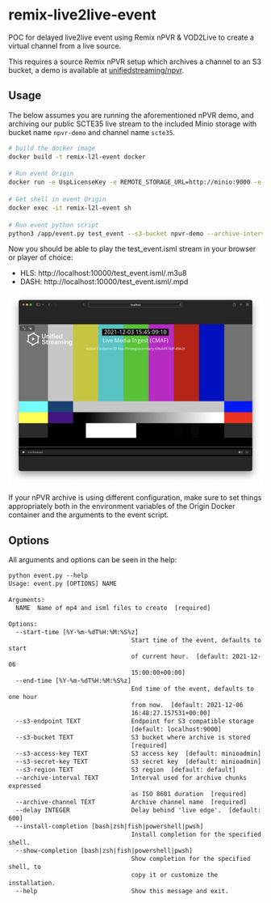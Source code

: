 # remix-live2live-event
POC for delayed live2live event using Remix nPVR & VOD2Live to create a virtual
channel from a live source.

This requires a source Remix nPVR setup which archives a channel to an S3
bucket, a demo is available at
[unifiedstreaming/npvr](https://github.com/unifiedstreaming/npvr).


## Usage

The below assumes you are running the aforementioned nPVR demo, and archiving
our public SCTE35 live stream to the included Minio storage with bucket name
``npvr-demo`` and channel name ``scte35``.

```bash
# build the docker image
docker build -t remix-l2l-event docker

# Run event Origin
docker run -e UspLicenseKey -e REMOTE_STORAGE_URL=http://minio:9000 -e S3_REGION=default -e S3_ACCESS_KEY=minioadmin -e S3_SECRET_KEY=minioadmin -p 10000:80 --name remix-l2l-event --rm --network npvr_default remix-l2l-event

# Get shell in event Origin
docker exec -it remix-l2l-event sh

# Run event python script
python3 /app/event.py test_event --s3-bucket npvr-demo --archive-interval PT5M --archive-channel scte35 --s3-endpoint minio:9000
```

Now you should be able to play the test_event.isml stream in your browser or
player of choice:

* HLS: http://localhost:10000/test_event.isml/.m3u8
* DASH: http://localhost:10000/test_event.isml/.mpd

![HLS stream playing in Safari](hls_player.png)


If your nPVR archive is using different configuration, make sure to set things
appropriately both in the environment variables of the Origin Docker container
and the arguments to the event script.

## Options
All arguments and options can be seen in the help:

```
python event.py --help
Usage: event.py [OPTIONS] NAME

Arguments:
  NAME  Name of mp4 and isml files to create  [required]

Options:
  --start-time [%Y-%m-%dT%H:%M:%S%z]
                                  Start time of the event, defaults to start
                                  of current hour.  [default: 2021-12-06
                                  15:00:00+00:00]
  --end-time [%Y-%m-%dT%H:%M:%S%z]
                                  End time of the event, defaults to one hour
                                  from now.  [default: 2021-12-06
                                  16:48:27.157531+00:00]
  --s3-endpoint TEXT              Endpoint for S3 compatible storage
                                  [default: localhost:9000]
  --s3-bucket TEXT                S3 bucket where archive is stored
                                  [required]
  --s3-access-key TEXT            S3 access key  [default: minioadmin]
  --s3-secret-key TEXT            S3 secret key  [default: minioadmin]
  --s3-region TEXT                S3 region  [default: default]
  --archive-interval TEXT         Interval used for archive chunks expressed
                                  as ISO 8601 duration  [required]
  --archive-channel TEXT          Archive channel name  [required]
  --delay INTEGER                 Delay behind 'live edge'.  [default: 600]
  --install-completion [bash|zsh|fish|powershell|pwsh]
                                  Install completion for the specified shell.
  --show-completion [bash|zsh|fish|powershell|pwsh]
                                  Show completion for the specified shell, to
                                  copy it or customize the installation.
  --help                          Show this message and exit.
```